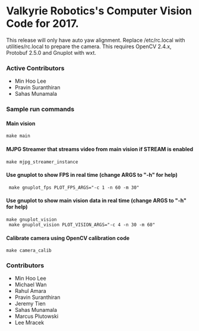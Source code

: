 # Valkyrie Robotics's Computer Vision Code for 2017.
This release will only have auto yaw alignment.
Replace /etc/rc.local with utilities/rc.local to prepare the camera.
This requires OpenCV 2.4.x, Protobuf 2.5.0 and Gnuplot with wxt.

### Active Contributors
- Min Hoo Lee
- Pravin Suranthiran
- Sahas Munamala

### Sample run commands

#### Main vision
` make main `  

#### MJPG Streamer that streams video from main vision if STREAM is enabled
` make mjpg_streamer_instance `  

#### Use gnuplot to show FPS in real time (change ARGS to "-h" for help)
` make gnuplot_fps PLOT_FPS_ARGS="-c 1 -n 60 -m 30"`  

#### Use gnuplot to show main vision data in real time (change ARGS to "-h" for help)
` make gnuplot_vision `  
` make gnuplot_vision PLOT_VISION_ARGS="-c 4 -n 30 -m 60"`  

#### Calibrate camera using OpenCV calibration code
` make camera_calib `  

### Contributors
- Min Hoo Lee
- Michael Wan
- Rahul Amara
- Pravin Suranthiran
- Jeremy Tien
- Sahas Munamala
- Marcus Plutowski
- Lee Mracek
